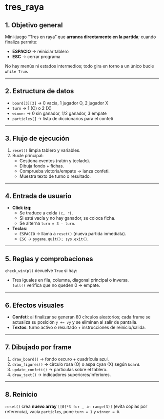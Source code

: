 # tres_raya

## 1. Objetivo general  
Mini-juego “Tres en raya” que **arranca directamente en la partida**; cuando finaliza permite:  
- **ESPACIO** → reiniciar tablero  
- **ESC** → cerrar programa  

No hay menús ni estados intermedios; todo gira en torno a un único bucle `while True`.

---

## 2. Estructura de datos  
- `board[3][3]` → 0 vacía, 1 jugador O, 2 jugador X  
- `turn` → 1 (O) o 2 (X)  
- `winner` → 0 sin ganador, 1/2 ganador, 3 empate  
- `particles[]` → lista de diccionarios para el confeti  

---

## 3. Flujo de ejecución  
1. `reset()` limpia tablero y variables.  
2. Bucle principal:  
   - Gestiona eventos (ratón y teclado).  
   - Dibuja fondo + fichas.  
   - Comprueba victoria/empate → lanza confeti.  
   - Muestra texto de turno o resultado.  

---

## 4. Entrada de usuario  
- **Click izq**:  
  - Se traduce a celda `(c, r)`.  
  - Si está vacía y no hay ganador, se coloca ficha.  
  - Se alterna `turn = 3 - turn`.  
- **Teclas**:  
  - `ESPACIO` → llama a `reset()` (nueva partida inmediata).  
  - `ESC` → `pygame.quit(); sys.exit()`.

---

## 5. Reglas y comprobaciones  
`check_win(pl)` devuelve `True` si hay:  
- Tres iguales en fila, columna, diagonal principal o inversa.  
`full()` verifica que no queden 0 → empate.

---

## 6. Efectos visuales  
- **Confeti**: al finalizar se generan 80 círculos aleatorios; cada frame se actualiza su posición `y += vy` y se eliminan al salir de pantalla.  
- **Textos**: turno activo o resultado + instrucciones de reinicio/salida.

---

## 7. Dibujado por frame  
1. `draw_board()` → fondo oscuro + cuadrícula azul.  
2. `draw_figures()` → circulo rosa (O) o aspa cyan (X) según `board`.  
3. `update_confeti()` → partículas sobre el tablero.  
4. `draw_text()` → indicadores superiores/inferiores.

---

## 8. Reinicio   
`reset()` crea **nuevo array** `[[0]*3 for _ in range(3)]` (evita copias por referencia), vacía `particles`, pone `turn = 1` y `winner = 0`.
